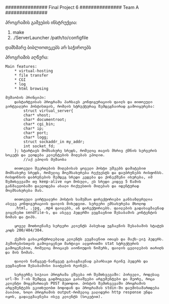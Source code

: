 ###############
Final Project 6
###############
Team A
###############

პროგრამის გაშვების ინსტრუქცია:

1) make
2) ./ServerLauncher /path/to/configfile

დამხმარე ბიბლიოთეკებს არ საჭიროებს


პროგრამის აღწერა:

	Main features:
		* virtual-hosting
		* file transfer
		* CGI
		* log
		* html browsing

	მუშაობის პრინციპი:
		დასტარტვისას პროგრამა პარსავს კონფიგურაციის ფაილს და თითოეული ვირტუალური ჰოსტისთვის, რომლის სტრუქტურაც შემდეგნაირად გამოიყურება:
			struct virtual_server{
			char* vhost;
			char* documentroot;
			char* cgi_bin;
			char* ip;
			char* port;
			char* logg;
			struct sockaddr_in my_addr;
			int socket_fd;
		}; სტარტავს მომსახურე სრედს, რომელიც თავის მხრივ ქმნის სერვერის სოკეტს და ელოდება კლიენტების მიღებას ეპოლით.
			//აქ ეპოლის მუშაობა

		თითოეული შეერთების მიღებისას ყოველი ჰოსტი უშვებს დამატებით მომსახურე სრედს, რომელიც მოემსახურება რექუესტს და დაუბრუნებს რისფონსს. რისფონსის დაბრუნების შემდეგ სრედი კვდება და ქონექშენი იხურება, იმ შემთხვევაში თუ keep-alive იყო მოსული, ეს სრედი კიდევ 5 წამის განმავლობაში დაელოდება ახალი რიქუესთის მიღებას და იდენტურად მოემსახურება მას.

		თითოეული ვირტუალური ჰოსტის სამუშაო დირექტორიები განსაზღვრულია ასევე კონფიგურაციის ფაილის მიხედვით. სერვერი ემსახურება მხოლოდ 
		.html, .jpg, .mp4 ფაილებს, ან დირექტორიებს. ფაილების გადასაგზავნად ვიყენებთ sendfile-ს, და ასევე ჰედერში ვუგზავნით შესაბამის კონტენტის ზომას და ტიპს.

		ყოველ მოთხოვნაზე სერვერი კლიენტს პასუხად უგზავნის შესაბამის სტატუს კოდს 200/404/304.

		ქეშის გასაკონტროლებლად კლიენტს ვუგზავნით ითაგს და მაქს-ეიჯ ჰედერს. ჰეშირებისთვის გამოვიყენეთ მარტივი ალგორითმი stat სტრუქტურის გამოყენებით, რომელიც მოიცავს აიონოუდის ნომერს, ფაილის ცვლილების თარიღს და მის ზომას.

		ფაილის ნაწყვეტ-ნაწყვეტ გასაგზავნად ვპარსავთ რეინჯ ჰედერს და ვუგზავნით შესაბამისი ბაიტების რეინჯს.

		სერვერზე სიჯიაი პროგრამა ეშვება ორ შემთხვევაში: პირველი, როდესაც url-ში ?-ის შემდეგ გადმოგვეცა გასაშვები არგუმენტები და მეორე, როცა კლიენტი მოგვმართავს POST მეთოდით. პოსტის შემთხვევაში პროგრამის არგუმენტებს ვკითხულობთ ბოდიდან და პროგრამას stdin-ში დაუმისამართდება პაიპით, ხოლო პროგრამის output-რომელიც ვალიდური http response უნდა იყოს, გადაეგზავნება ისევ კლიენტს (სოკეტით).





